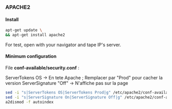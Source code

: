 ### APACHE2


#### Install

```bash
apt-get update \
&& apt-get install apache2
```
For test, open with your navigator and tape IP's server.

#### Minimum configuration

File **conf-available/security.conf** :

ServerTokens OS		-> En tete Apache ; Remplacer par "Prod" pour cacher la version
ServerSignature "Off" -> N'affiche pas sur la page

```bash
sed -i "s|ServerTokens OS|ServerTokens Prod|g" /etc/apache2/conf-available/security.conf
sed -i "s|ServerSignature On|ServerSignature Off|g" /etc/apache2/conf-available/security.conf
a2dismod -f autoindex
```
